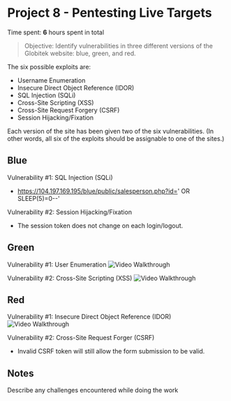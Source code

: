 # Project 8 - Pentesting Live Targets

Time spent: **6** hours spent in total

> Objective: Identify vulnerabilities in three different versions of the Globitek website: blue, green, and red.

The six possible exploits are:
* Username Enumeration
* Insecure Direct Object Reference (IDOR)
* SQL Injection (SQLi)
* Cross-Site Scripting (XSS)
* Cross-Site Request Forgery (CSRF)
* Session Hijacking/Fixation

Each version of the site has been given two of the six vulnerabilities. (In other words, all six of the exploits should be assignable to one of the sites.)

## Blue

Vulnerability #1: SQL Injection (SQLi)
- https://104.197.169.195/blue/public/salesperson.php?id=' OR SLEEP(5)=0--'

Vulnerability #2: Session Hijacking/Fixation
- The session token does not change on each login/logout.


## Green

Vulnerability #1: User Enumeration
<img src='http://i.imgur.com/HQLLQbh.gif' title='Video Walkthrough' width='' alt='Video Walkthrough' />

Vulnerability #2: Cross-Site Scripting (XSS)
<img src='http://i.imgur.com/Uqo83ca.gif' title='Video Walkthrough' width='' alt='Video Walkthrough' />


## Red

Vulnerability #1: Insecure Direct Object Reference (IDOR)
<img src='http://i.imgur.com/tKdIPKs.gif' title='Video Walkthrough' width='' alt='Video Walkthrough' />

Vulnerability #2: Cross-Site Request Forger (CSRF)
- Invalid CSRF token will still allow the form submission to be valid.

## Notes

Describe any challenges encountered while doing the work

